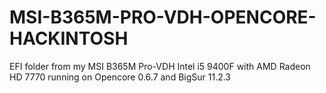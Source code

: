 # MSI-B365M-PRO-VDH-OPENCORE-HACKINTOSH
EFI folder from my MSI B365M Pro-VDH Intel i5 9400F with AMD Radeon HD 7770 running on Opencore 0.6.7 and BigSur 11.2.3
